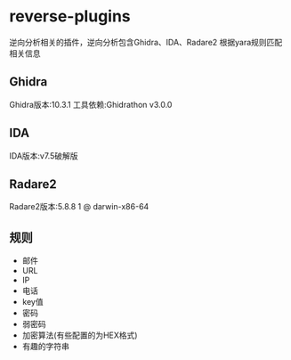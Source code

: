 # reverse-plugins

逆向分析相关的插件，逆向分析包含Ghidra、IDA、Radare2
根据yara规则匹配相关信息

## Ghidra

Ghidra版本:10.3.1
工具依赖:Ghidrathon v3.0.0

## IDA

IDA版本:v7.5破解版

## Radare2

Radare2版本:5.8.8 1 @ darwin-x86-64

## 规则

- 邮件
- URL
- IP
- 电话
- key值
- 密码
- 弱密码
- 加密算法(有些配置的为HEX格式)
- 有趣的字符串
